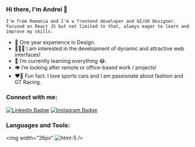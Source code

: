 ### Hi there, I'm Andrei 👋

    I'm from Romania and I'm a frontend developer and UI/UX Designer. Focused on React JS but not limited to that, always eager to learn and improve my skills.

- 🎨 One year experience in Design.
- 🧑🏽‍💻 I am interested in the development of dynamic and attractive web interfaces!
- 🌱 I’m currently learning everything 😂.
- 👁️ I’m looking after remote or office-based work / projects!
- ❤️‍🔥 Fun fact: I love sports cars and I am passionate about fashion and GT Racing.

### Connect with me:

[![Linkedin Badge](https://img.shields.io/badge/Turcu_Andrei-blue?style=flat-square&logo=Linkedin&logoColor=white&link=https://www.linkedin.com/in/popescu-andrei-bb960620a/)](https://www.linkedin.com/in/turcuandrei/)
[![Instagram Badge](https://img.shields.io/badge/turcuatr-cd486b?style=flat-square&logo=Instagram&logoColor=white&link=https://www.instagram.com/popica___/)](https://www.instagram.com/turcuatr/)

### Languages and Tools:

<img width="26px" ![html-5](https://github.com/atr55/atr55/assets/129383573/f8630333-b3be-474e-b737-349841c22326) />
